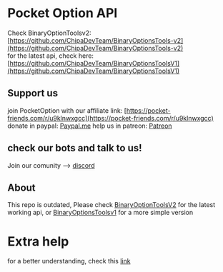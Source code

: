 # Pocket Option API
Check BinaryOptionToolsv2: [https://github.com/ChipaDevTeam/BinaryOptionsTools-v2](https://github.com/ChipaDevTeam/BinaryOptionsTools-v2) <br>
for the latest api, check here: [https://github.com/ChipaDevTeam/BinaryOptionsToolsV1](https://github.com/ChipaDevTeam/BinaryOptionsToolsV1)

## Support us
join PocketOption with our affiliate link: [https://pocket-friends.com/r/u9klnwxgcc](https://pocket-friends.com/r/u9klnwxgcc)
donate in paypal: [Paypal.me](https://paypal.me/ChipaCL?country.x=CL&locale.x=en_US)
help us in patreon: [Patreon](https://patreon.com/VigoDEV?utm_medium=unknown&utm_source=join_link&utm_campaign=creatorshare_creator&utm_content=copyLink)

## check our bots and talk to us!
Join our comunity --> [discord](https://discord.com/invite/kaZ8uV9b6k)

## About
This repo is outdated, Please check [BinaryOptionToolsV2](https://github.com/ChipaDevTeam/BinaryOptionsTools-v2) for the latest working api, or [BinaryOptionsToolsv1](https://github.com/ChipaDevTeam/BinaryOptionsToolsV1) for a more simple version

# Extra help
for a better understanding, check this [link](https://github.com/theshadow76/PocketOptionAPI/issues/4)
